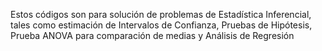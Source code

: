 Estos códigos son para solución de problemas de Estadística Inferencial, tales como estimación de Intervalos de Confianza, 
Pruebas de Hipótesis, Prueba ANOVA para comparación de medias y Análisis de Regresión

